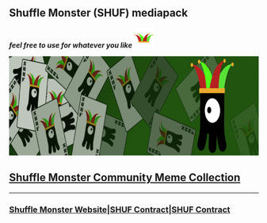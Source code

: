 ## Shuffle Monster (SHUF) mediapack
 ***feel free to use for whatever you like*** <img src="/Main%20Hat%20Logo/hat-logo-transparent.png" width="40" height="40">

<img src="/Media/shuffled-banner-800x200.png" width="800" height="200">

## [Shuffle Monster Community Meme Collection](https://github.com/ShuffleMonster/mediapack/tree/master/memes)
_______________________________________________________________________________

### [Shuffle Monster Website](https://shuffle.monster)|[SHUF Contract](https://shuffle.monster)|[SHUF Contract](https://shuffle.monster)



